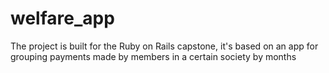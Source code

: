# welfare_app

The project is built for the Ruby on Rails capstone, it's based on an app for grouping payments made by members in a certain society by months
